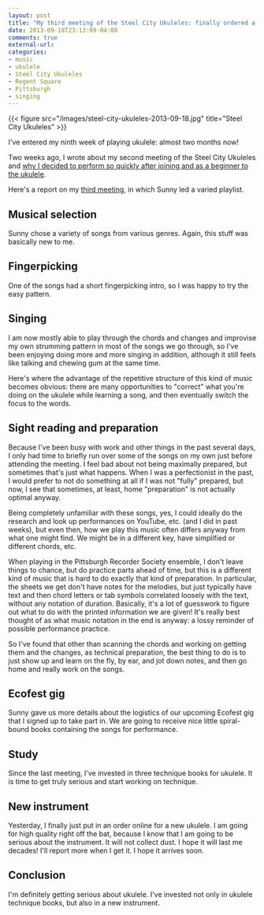 ```yaml
---
layout: post
title: "My third meeting of the Steel City Ukuleles: finally ordered a new instrument"
date: 2013-09-18T23:13:09-04:00
comments: true
external-url: 
categories: 
- music
- ukulele
- Steel City Ukuleles
- Regent Square
- Pittsburgh
- singing
---
```

{{< figure src="/images/steel-city-ukuleles-2013-09-18.jpg" title="Steel City Ukuleles" >}}

I've entered my ninth week of playing ukulele: almost two months now!

Two weeks ago, I wrote about my second meeting of the Steel City Ukuleles and [why I decided to perform so quickly after joining and as a beginner to the ukulele](/blog/2013/09/04/my-second-meeting-of-the-steel-city-ukuleles/).

Here's a report on my [third meeting](http://www.meetup.com/Steel-City-Ukuleles/events/132647892/), in which Sunny led a varied playlist.

## Musical selection

Sunny chose a variety of songs from various genres. Again, this stuff was basically new to me.

## Fingerpicking

One of the songs had a short fingerpicking intro, so I was happy to try the easy pattern.

## Singing

I am now mostly able to play through the chords and changes and improvise my own strumming pattern in most of the songs we go through, so I've been enjoying doing more and more singing in addition, although it still feels like talking and chewing gum at the same time.

Here's where the advantage of the repetitive structure of this kind of music becomes obvious: there are many opportunities to "correct" what you're doing on the ukulele while learning a song, and then eventually switch the focus to the words.

## Sight reading and preparation

Because I've been busy with work and other things in the past several days, I only had time to briefly run over some of the songs on my own just before attending the meeting. I feel bad about not being maximally prepared, but sometimes that's just what happens. When I was a perfectionist in the past, I would prefer to not do something at all if I was not "fully" prepared, but now, I see that sometimes, at least, home "preparation" is not actually optimal anyway.

Being completely unfamiliar with these songs, yes, I could ideally do the research and look up performances on YouTube, etc. (and I did in past weeks), but even then, how we play this music often differs anyway from what one might find. We might be in a different key, have simplified or different chords, etc.

When playing in the Pittsburgh Recorder Society ensemble, I don't leave things to chance, but do practice parts ahead of time, but this is a different kind of music that is hard to do exactly that kind of preparation. In particular, the sheets we get don't have notes for the melodies, but just typically have text and then chord letters or tab symbols correlated loosely with the text, without any notation of duration. Basically, it's a lot of guesswork to figure out what to do with the printed information we are given! It's really best thought of as what music notation in the end is anyway: a lossy reminder of possible performance practice.

So I've found that other than scanning the chords and working on getting them and the changes, as technical preparation, the best thing to do is to just show up and learn on the fly, by ear, and jot down notes, and then go home and really work on the songs.

## Ecofest gig

Sunny gave us more details about the logistics of our upcoming Ecofest gig that I signed up to take part in. We are going to receive nice little spiral-bound books containing the songs for performance.

## Study

Since the last meeting, I've invested in three technique books for ukulele. It is time to get truly serious and start working on technique.

## New instrument

Yesterday, I finally just put in an order online for a new ukulele. I am going for high quality right off the bat, because I know that I am going to be serious about the instrument. It will not collect dust. I hope it will last me decades! I'll report more when I get it. I hope it arrives soon.

## Conclusion

I'm definitely getting serious about ukulele. I've invested not only in ukulele technique books, but also in a new instrument.
